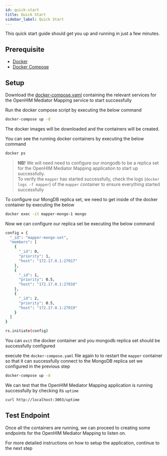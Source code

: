 ```yaml
---
id: quick-start
title: Quick Start
sidebar_label: Quick Start
---
```


This quick start guide should get you up and running in just a few minutes. 

## Prerequisite

- [Docker](https://docs.docker.com/get-docker/)
- [Docker Compose](https://docs.docker.com/compose/install/)

## Setup

Download the [docker-compose.yaml](https://github.com/jembi/openhim-mediator-mapping/tree/master/resources/docker-compose.yaml) containing the relevant services for the OpenHIM Mediator Mapping service to start successfully

Run the docker compose script by executing the below command

```sh
docker-compose up -d
```

The docker images will be downloaded and the containers will be created.

You can see the running docker containers by executing the below command

```sh
docker ps
```

> **NB!** We will need need to configure our mongodb to be a replica set for the OpenHIM Mediator Mapping application to start up successfully. <br />
> To verify the `mapper` has started successfully, check the logs (`docker logs -f mapper`) of the `mapper` container to ensure everything started successfully

To configure our MongDB replica set, we need to get inside of the docker container by executing the below

```sh
docker exec -it mapper-mongo-1 mongo
```

Now we can configure our replica set be executing the below command

```sh
config = {
  "_id": "mapper-mongo-set",
  "members": [
    {
      "_id": 0,
      "priority": 1,
      "host": "172.17.0.1:27017"
    },
    {
      "_id": 1,
      "priority": 0.5,
      "host": "172.17.0.1:27018"
    },
    {
      "_id": 2,
      "priority": 0.5,
      "host": "172.17.0.1:27019"
    }
  ]
}

rs.initiate(config)
```

You can `exit` the docker container and you mongodb replica set should be successfully configured

execute the `docker-compose.yaml` file again to to restart the `mapper` container so that it can successfully connect to the MongoDB replica set we configured in the previous step

```sh
docker-compose up -d
```

We can test that the OpenHIM Mediator Mapping application is running successfully by checking its `uptime`

```sh
curl http://localhost:3003/uptime
```

## Test Endpoint

Once all the containers are running, we can proceed to creating some endpoints for the OpenHIM Mediator Mapping to listen on.

For more detailed instructions on how to setup the application, continue to the next step
